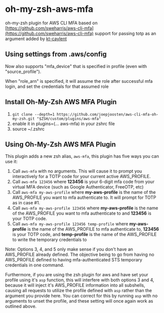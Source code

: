 # oh-my-zsh-aws-mfa

oh-my-zsh plugin for AWS CLI MFA
based on [https://github.com/sweharris/aws-cli-mfa](https://github.com/sweharris/aws-cli-mfa)
support for passing totp as an argument added by [kt-caylent](https://github.com/kt-caylent)

## Using settings from .aws/config

Now also supports "mfa_device" that is specified in profile (even with "source_profile").

When "role_arn" is specified, it will assume the role after successful mfa login, and set the credentials for that assumed role

## Install Oh-My-Zsh AWS MFA Plugin

1. `git clone --depth=1 https://github.com/joepjoosten/aws-cli-mfa-oh-my-zsh.git "$ZSH/custom/plugins/aws-mfa"`
2. enable it in plugins=(... aws-mfa) in your zshrc file
3. source ~/.zshrc

## Using Oh-My-Zsh AWS MFA Plugin

This plugin adds a new zsh alias, `aws-mfa`, this plugin has five ways you can use it:

1. Call `aws-mfa` with no arguments. This will cause it to prompt you interactively for a TOTP code for your current active AWS_PROFILE.
2. Call `aws-mfa 123456` where **123456** is your 6-digit mfa code from your virtual MFA device (such as Google Authenticator, FreeOTP, etc)
3. Call `aws-mfa my-aws-profile` where **my-aws-profile** is the name of the AWS_PROFILE you want to mfa authenticate to. It will prompt for TOTP as in case #1.
4. Call `aws-mfa my-aws-profile 123456` where **my-aws-profile** is the name of the AWS_PROFILE you want to mfa authenticate to and **123456** is your TOTP code.
5. Call `aws-mfa my-aws-profile 123456 temp-profile` where **my-aws-profile** is the name of the AWS_PROFILE to mfa authenticate to, **123456** is your TOTP code, and **temp-profile** is the name of the AWS_PROFILE to write the temporary credentials to

Note: Options 3, 4, and 5 only make sense if you don't have an AWS_PROFILE already defined. The objective being to go from having no AWS_PROFILE defined to having mfa-authenticated STS temporary credentials in one command.

Furthermore, if you are using the zsh plugin for aws and have set your profile using it's `asp` function, this will interfere with both options 3 and 4, because it will inject it's AWS_PROFILE information into all subshells, causing all requests to utilize the profile defined with `asp` rather than the argument you provide here. You can correct for this by running `asp` with no arguments to unset the profile, and these setting will once again work as outlined above.

